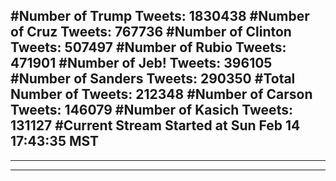 #Number of Trump Tweets: 1830438
#Number of Cruz Tweets: 767736
#Number of Clinton Tweets: 507497
#Number of Rubio Tweets: 471901
#Number of Jeb! Tweets: 396105
#Number of Sanders Tweets: 290350
#Total Number of Tweets: 212348 
#Number of Carson Tweets: 146079
#Number of Kasich Tweets: 131127
#Current Stream Started at Sun Feb 14 17:43:35 MST
---
---
---
